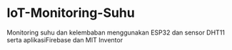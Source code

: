 # IoT-Monitoring-Suhu
Monitoring suhu dan kelembaban menggunakan ESP32 dan sensor DHT11 serta aplikasiFirebase dan MIT Inventor

